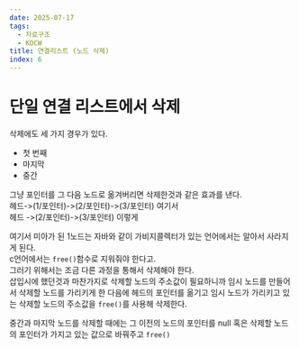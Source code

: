```yaml
---
date: 2025-07-17
tags:
  - 자료구조
  - KOCW
title: 연결리스트 (노드 삭제)
index: 6
---
```


# 단일 연결 리스트에서 삭제

삭제에도 세 가지 경우가 있다.

- 첫 번째
- 마지막
- 중간

그냥 포인터를 그 다음 노드로 옮겨버리면 삭제한것과 같은 효과를 낸다.  
헤드->(1/포인터)->(2/포인터)->(3/포인터) 여기서  
헤드 ->(2/포인터)->(3/포인터) 이렇게

여기서 미아가 된 1노드는 자바와 같이 가비지콜렉터가 있는 언어에서는 알아서 사라지게 된다.  
c언어에서는 `free()`함수로 지워줘야 한다고.  
그러기 위해서는 조금 다른 과정을 통해서 삭제해야 한다.  
삽입시에 했던것과 마찬가지로 삭제할 노드의 주소값이 필요하니까 임시 노드를 만들어서 삭제할 노드를 가리키게 한 다음에 헤드의 포인터를 옮기고 임시 노드가 가리키고 있는 삭제할 노드의 주소값을 `free()`를 사용해 삭제한다.

중간과 마지막 노드를 삭제할 때에는 그 이전의 노드의 포인터를 null 혹은 삭제할 노드의 포인터가 가지고 있는 값으로 바꿔주고 `free()`
